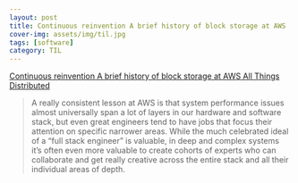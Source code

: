 ```yaml
---
layout: post
title: Continuous reinvention A brief history of block storage at AWS
cover-img: assets/img/til.jpg
tags: [software]
category: TIL
---
```


[Continuous reinvention A brief history of block storage at AWS All Things Distributed](https://www.allthingsdistributed.com/2024/08/continuous-reinvention-a-brief-history-of-block-storage-at-aws.html)

> A really consistent lesson at AWS is that system performance issues almost universally span a lot of layers in our hardware and software stack, but even great engineers tend to have jobs that focus their attention on specific narrower areas. While the much celebrated ideal of a “full stack engineer” is valuable, in deep and complex systems it’s often even more valuable to create cohorts of experts who can collaborate and get really creative across the entire stack and all their individual areas of depth.